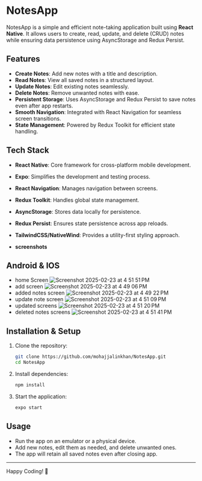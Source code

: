 # NotesApp

NotesApp is a simple and efficient note-taking application built using **React Native**. It allows users to create, read, update, and delete (CRUD) notes while ensuring data persistence using AsyncStorage and Redux Persist.

## Features
- **Create Notes**: Add new notes with a title and description.
- **Read Notes**: View all saved notes in a structured layout.
- **Update Notes**: Edit existing notes seamlessly.
- **Delete Notes**: Remove unwanted notes with ease.
- **Persistent Storage**: Uses AsyncStorage and Redux Persist to save notes even after app restarts.
- **Smooth Navigation**: Integrated with React Navigation for seamless screen transitions.
- **State Management**: Powered by Redux Toolkit for efficient state handling.

## Tech Stack
- **React Native**: Core framework for cross-platform mobile development.
- **Expo**: Simplifies the development and testing process.
- **React Navigation**: Manages navigation between screens.
- **Redux Toolkit**: Handles global state management.
- **AsyncStorage**: Stores data locally for persistence.
- **Redux Persist**: Ensures state persistence across app reloads.
- **TailwindCSS/NativeWind**: Provides a utility-first styling approach.

- **screenshots**
## Android & IOS
- home Screen
 ![Screenshot 2025-02-23 at 4 51 51 PM](https://github.com/user-attachments/assets/f10005c7-d522-4f70-ab0a-9c54e88c45d6)
- add screen
 ![Screenshot 2025-02-23 at 4 49 06 PM](https://github.com/user-attachments/assets/1762987f-9c79-4496-bd65-da240f35dcff)
- added notes screen
 ![Screenshot 2025-02-23 at 4 49 22 PM](https://github.com/user-attachments/assets/4183aefe-0fb9-4301-b063-1959d44df7f4)
- update note screen
 ![Screenshot 2025-02-23 at 4 51 09 PM](https://github.com/user-attachments/assets/4792dd86-f1a3-4df1-ae1a-c79c3ebc550a)
- updated screens
 ![Screenshot 2025-02-23 at 4 51 20 PM](https://github.com/user-attachments/assets/fc7dbfaa-509f-4dd5-9831-3d269fdc9f6e)
- deleted notes screens
 ![Screenshot 2025-02-23 at 4 51 41 PM](https://github.com/user-attachments/assets/c6e4a836-bb53-4ec0-a384-858524ae8dae)



  
## Installation & Setup
1. Clone the repository:
   ```sh
   git clone https://github.com/mohajjalinkhan/NotesApp.git
   cd NotesApp
   ```
2. Install dependencies:
   ```sh
   npm install
   ```
3. Start the application:
   ```sh
   expo start
   ```

## Usage

- Run the app on an emulator or a physical device.
- Add new notes, edit them as needed, and delete unwanted ones.
- The app will retain all saved notes even after closing app.

---
Happy Coding! 🚀

